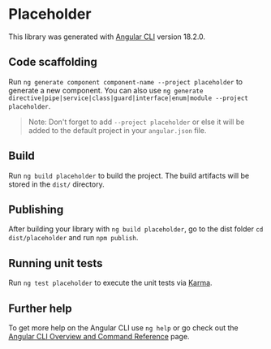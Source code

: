 # Placeholder

This library was generated with [Angular CLI](https://github.com/angular/angular-cli) version 18.2.0.

## Code scaffolding

Run `ng generate component component-name --project placeholder` to generate a new component. You can also use `ng generate directive|pipe|service|class|guard|interface|enum|module --project placeholder`.
> Note: Don't forget to add `--project placeholder` or else it will be added to the default project in your `angular.json` file. 

## Build

Run `ng build placeholder` to build the project. The build artifacts will be stored in the `dist/` directory.

## Publishing

After building your library with `ng build placeholder`, go to the dist folder `cd dist/placeholder` and run `npm publish`.

## Running unit tests

Run `ng test placeholder` to execute the unit tests via [Karma](https://karma-runner.github.io).

## Further help

To get more help on the Angular CLI use `ng help` or go check out the [Angular CLI Overview and Command Reference](https://angular.dev/tools/cli) page.
